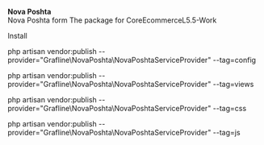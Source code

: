 <strong>Nova Poshta</strong><br>
Nova Poshta form
The package for CoreEcommerceL5.5-Work

Install

php artisan vendor:publish --provider="Grafline\NovaPoshta\NovaPoshtaServiceProvider" --tag=config
 
php artisan vendor:publish --provider="Grafline\NovaPoshta\NovaPoshtaServiceProvider" --tag=views

php artisan vendor:publish --provider="Grafline\NovaPoshta\NovaPoshtaServiceProvider" --tag=css

php artisan vendor:publish --provider="Grafline\NovaPoshta\NovaPoshtaServiceProvider" --tag=js
 


